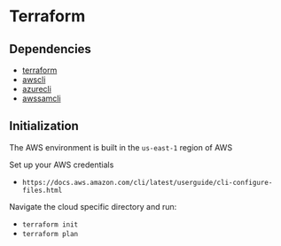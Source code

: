 # Terraform

## Dependencies
- [terraform](https://www.terraform.io/docs/cli/commands/index.html)
- [awscli](https://aws.amazon.com/cli/)
- [azurecli](https://docs.microsoft.com/en-us/cli/azure/install-azure-cli)
- [awssamcli](https://docs.aws.amazon.com/serverless-application-model/latest/developerguide/serverless-sam-cli-install.html)


## Initialization

The AWS environment is built in the `us-east-1` region of AWS

Set up your AWS credentials
- `https://docs.aws.amazon.com/cli/latest/userguide/cli-configure-files.html`

Navigate the cloud specific directory and run:
- `terraform init`
- `terraform plan`

